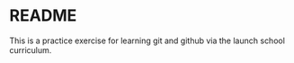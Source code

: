 # README #
This is a practice exercise for learning git and github via the launch school curriculum.
